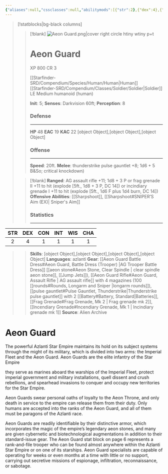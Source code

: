 ```yaml
---
{"aliases":null,"cssclasses":null,"abilitymods":[{"str":2},{"dex":4},{"con":1},{"int":1},{"wis":1},{"cha":1}],"alignment":"LE","class":"[[soldier]]","cr":3,"date created":"Tuesday, August 22nd 2023, 4:01:13 pm","date modified":"Tuesday, July 30th 2024, 10:08:01 pm","defabilities":[{"name":"","desc":""}],"EAC":19,"Environment":"any (Azlanti Star Empire)","Gear":[{"name":"gear","desc":"[[Starfinder-SRD/Compendium/Items/Armor/Heavy Armor/Aeon Guard Battle Dress#Aeon Guard, Battle Dress (Trooper) \|AG Trooper Battle Dress]] [[Starfinder-SRD/Compendium/Items/Magic Items/Aeon Stone/Aeon Stone#Aeon Stone, Clear Spindle \| clear spindle aeon stone]], [[Starfinder-SRD/Compendium/Items/Armor/Armor Upgrades/Jump Jets\|Jump Jets]]), [[Starfinder-SRD/Compendium/Items/Armaments/Longarms/Aeon Guard Rifle#Aeon Guard, Assault Rifle \| AG assault rifle]] with 4 magazines (100 [[Starfinder-SRD/Compendium/Items/Ammunition/Rounds#Rounds, Longarm and Sniper \|longarm rounds]]), [[Starfinder-SRD/Compendium/Items/Armaments/Advanced Melee/One Handed - Advanced Melee/Pulse Gauntlet#Pulse Gauntlet, Thunderstrike\|Thunderstrike pulse gauntlet]] with 2 [[Starfinder-SRD/Compendium/Items/Ammunition/Battery#Battery, Standard\|Batteries]], [[Starfinder-SRD/Compendium/Items/Armaments/Grenades/Frag Grenade#Frag Grenade, Mk 2 \| Frag grenade mk 2]], [[Starfinder-SRD/Compendium/Items/Armaments/Grenades/Incendiary Grenade#Incendiary Grenade, Mk 1 \| Incindiary grenade mk 1]]"}],"hp":48,"Init":"5","KAC":22,"Languages":"azlanti","Melee":[{"name":"melee","desc":"thunderstrike pulse gauntlet +8; 1d6 + 5 B&So; critical knockdown)"}],"modifier":5,"name":"Aeon Guard","image":"[[Aeon Guard.png]]","offabilities":[{"name":"Offensive Abilities","desc":"[[Starfinder-SRD/Compendium/Classes/Soldier/Fighting Styles/Sharpshoot\|Sharpshoot]], [[Starfinder-SRD/Compendium/Classes/Soldier/Fighting Styles/Sharpshoot#SNIPER’S Aim (EX)\| Sniper's Aim]]"}],"Perception":8,"Ranged":[{"name":"ranged","desc":"AG assault rifle +11; 1d8 + 3 P or frag grenade II +11 to hit (explode [5ft., 1d8 + 3 P, DC 14]) or incindiary grenade I +11 to hit (explode [5ft., 1d6 F plus 1d4 burn, DC 14])"}],"saves":[{"Fort":5},{"Ref":3},{"Will":4}],"Senses":"Darkvision 60ft","size":"Medium","Skills":[{"athletics":"+8"},{"intimidate":"+8"},{"profession (soldier)":"+8"},{"stealth":"+10"}],"source":"Alien Archive","species":"[[Human]]","Speed":"20ft.","statblock":true,"subtype":"(human)","tags":["language/Azlanti","LawfulEvil","medium"],"Type":["LE medium humanoid (human)"],"type":"humanoid","XP":800,"dg-publish":true,"permalink":"/starfinder-srd/compendium/bestiary/alien-codex/aeon-guard/","dgPassFrontmatter":true}
---
```



>[!statblocks|bg-black columns]
>>[!blank]
>>![Aeon Guard.png|cover right circle htiny wtiny p+t](/img/user/Images/Aliens/Enemies/humanoid/aeon%20guard/aeon%20guard.png)
>>
>># Aeon Guard 
>>XP 800 CR 3 
>>
>>[[Starfinder-SRD/Compendium/Species/Human/Human\|Human]] [[Starfinder-SRD/Compendium/Classes/Soldier/Soldier\|Soldier]]  
>>LE Medium humanoid (human)
>>
>>**Init**: 5; **Senses**: Darkvision 60ft; **Perception**: 8
>>### Defense
>>---
>>**HP** 48
>>**EAC** 19 **KAC** 22
>>[object Object],[object Object],[object Object]
>>### Offense
>>---
>>**Speed**: 20ft.
>>**Melee**: thunderstrike pulse gauntlet +8; 1d6 + 5 B&So; critical knockdown)
>
>
>>[!blank]
>>**Ranged**: AG assault rifle +11; 1d8 + 3 P or frag grenade II +11 to hit (explode [5ft., 1d8 + 3 P, DC 14]) or incindiary grenade I +11 to hit (explode [5ft., 1d6 F plus 1d4 burn, DC 14]) 
>>**Offensive Abilities**: [[Sharpshoot]], [[Sharpshoot#SNIPER’S Aim (EX)| Sniper's Aim]]
>>
>> ### Statistics
>>---
>>
|STR|DEX|CON|INT|WIS|CHA|
|:---:|:---:|:---:|:---:|:---:|:---:|
|2|4|1|1|1|1|
>>**Skills**: [object Object],[object Object],[object Object],[object Object]
>>**Languages**: azlanti
>>**Gear**: [[Aeon Guard Battle Dress#Aeon Guard, Battle Dress (Trooper) |AG Trooper Battle Dress]] [[aeon stone#Aeon Stone, Clear Spindle | clear spindle aeon stone]], [[Jump Jets]]), [[Aeon Guard Rifle#Aeon Guard, Assault Rifle | AG assault rifle]] with 4 magazines (100 [[rounds#Rounds, Longarm and Sniper |longarm rounds]]), [[pulse gauntlet#Pulse Gauntlet, Thunderstrike|Thunderstrike pulse gauntlet]] with 2 [[Battery#Battery, Standard|Batteries]], [[Frag Grenade#Frag Grenade, Mk 2 | Frag grenade mk 2]], [[Incendiary Grenade#Incendiary Grenade, Mk 1 | Incindiary grenade mk 1]]
>>**Source**: Alien Archive


# Aeon Guard

The powerful Azlanti Star Empire maintains its hold on its subject systems through the might of its military, which is divided into two arms: the Imperial Fleet and the Aeon Guard. Aeon Guards are the elite infantry of the Star Empire

they serve as marines aboard the warships of the Imperial Fleet, protect imperial government and military installations, quell dissent and crush rebellions, and spearhead invasions to conquer and occupy new territories for the Star Empire.

Aeon Guards swear personal oaths of loyalty to the Aeon Throne, and only death in service to the empire can release them from their duty. Only humans are accepted into the ranks of the Aeon Guard, and all of them must be paragons of the Azlanti race.

Aeon Guards are readily identifiable by their distinctive armor, which incorporates the magic of the empire’s legendary aeon stones, and many are given cybernetic and biotechnological augmentations in addition to their standard-issue gear. The Aeon Guard stat block on page 6 represents a rank-and-file trooper who can be found almost anywhere within the Azlanti Star Empire or on one of its starships. Aeon Guard specialists are capable of operating for weeks or even months at a time with little or no support, carrying out secretive missions of espionage, infiltration, reconnaissance, or sabotage.
